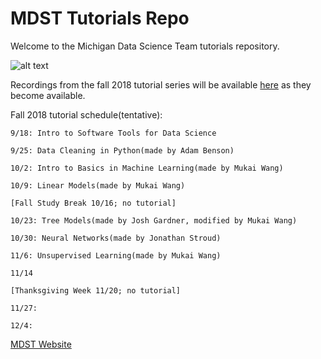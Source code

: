 # MDST Tutorials Repo

Welcome to the Michigan Data Science Team tutorials repository.

![alt text](https://github.com/MichiganDataScienceTeam/tutorials/blob/master/img/signature-informal.png "MDST Logo")


Recordings from the fall 2018 tutorial series will be available [here](http://leccap.engin.umich.edu/leccap/site/qrbkcawjkoyut2llnkr) as they become available.

Fall 2018 tutorial schedule(tentative):

```
9/18: Intro to Software Tools for Data Science

9/25: Data Cleaning in Python(made by Adam Benson)

10/2: Intro to Basics in Machine Learning(made by Mukai Wang)

10/9: Linear Models(made by Mukai Wang)

[Fall Study Break 10/16; no tutorial]

10/23: Tree Models(made by Josh Gardner, modified by Mukai Wang)

10/30: Neural Networks(made by Jonathan Stroud)

11/6: Unsupervised Learning(made by Mukai Wang)

11/14 

[Thanksgiving Week 11/20; no tutorial]

11/27: 

12/4:
```

[MDST Website](http://midas.umich.edu/mdst/)
